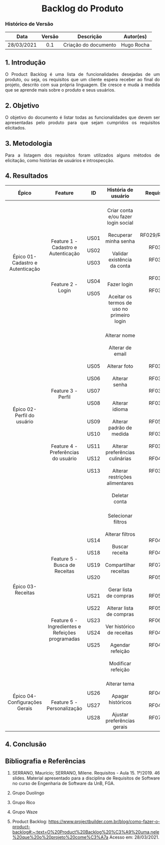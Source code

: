 # <center> Backlog do Produto

### Histórico de Versão
|    Data    | Versão | Descrição            | Autor(es)       |
| :--------: | :----: | :------------------: | :-------------: |
| 28/03/2021 |  0.1   | Criação do documento | Hugo Rocha |

<div align="justify">

## 1. Introdução
O Product Backlog é uma lista de funcionalidades desejadas de um produto, ou seja, os requisitos que um cliente espera receber ao final do projeto, descrito com sua própria linguagem. Ele cresce e muda à medida que se aprende mais sobre o produto e seus usuários.
## 2. Objetivo
O objetivo do documento é listar todas as funcionalidades que devem ser apresentadas pelo produto para que sejam cumpridos os requisitos elicitados.

## 3. Metodologia
Para a listagem dos requisitos foram utilizados alguns métodos de elicitação, como histórias de usuários e introspecção.


## 4. Resultados



|**Épico**|**Feature**|**ID**|**História de usuário**|**Requisito**|
|:-:|:----------:|:----:|:----------------------:|:--:|
|Épico 01- Cadastro e Autenticação|</br> Feature 1 - Cadastro e Autenticação </br></br></br></br></br>Feature 2 - Login </br>|</br>US01</br></br> US02</br></br>  US03</br></br></br>US04 </br></br>  US05 |</br> Criar conta e/ou fazer login social </br></br>  Recuperar minha senha </br></br>  Validar existência da conta </br></br></br> Fazer login </br></br> Aceitar os termos de uso no primeiro login |RF029/RF031</br></br> RF034</br></br>  RF033</br></br></br>RF033 </br></br>  RF032 |
|Épico 02- Perfil do usuário|</br></br></br> Feature 3 - Perfil </br></br></br></br></br></br></br></br>Feature 4 - Preferências do usuário </br>|</br>US05</br></br> US06</br></br>  US07</br></br> US08</br></br></br>US09 </br></br>  US10</br></br>  US11</br></br>  US12 </br></br>  US13|</br> Alterar nome </br></br>  Alterar de email </br></br>  Alterar foto </br></br>Alterar senha</br></br></br> Alterar idioma </br></br> Alterar padrão de medida </br></br>Alterar preferências culinárias</br></br> Alterar restrições alimentares </br></br>  Deletar conta|</br>RF036</br></br> RF036</br></br>  RF036</br></br>RF036 </br></br></br>  RF058</br></br>RF038</br></br>RF039</br></br>RF041</br></br>  RF037 |
|Épico 03- Receitas|</br></br></br> Feature 5 - Busca de Receitas </br></br></br></br></br></br></br></br>Feature 6 - Ingredientes e Refeições programadas </br>|</br>US14</br></br> US18</br></br>  US19</br></br> US20</br></br></br>US21 </br></br>  US22</br></br>  US23</br></br>  US24 </br></br>  US25|</br> Selecionar filtros </br></br>  Alterar filtros </br></br>  Buscar receita </br></br>Compartilhar receitas</br></br></br> Gerar lista de compras </br></br> Alterar lista de compras </br></br>Ver histórico de receitas</br></br> Agendar refeição </br></br>  Modificar refeição|</br>RF045</br></br> RF045</br></br>  RF073</br></br>RF056 </br></br></br>  RF052</br></br>RF053</br></br>RF063</br></br>RF047</br></br>  RF048 |
|Épico 04- Configurações Gerais|</br> Feature 5 - Personalização|</br>US26</br></br> US27</br></br>  US28|</br> Alterar tema </br></br>  Apagar históricos </br></br>  Ajustar preferências gerais|</br>RF045</br></br> RF045</br></br>  RF073 |


## 4. Conclusão


## Bibliografia e Referências

1. SERRANO, Maurício; SERRANO, Milene. Requisitos - Aula 15. 1º/2019. 46 slides. Material apresentado para a disciplina de Requisitos de Software no curso de Engenharia de Software da UnB, FGA.

2. Grupo Duolingo

3. Grupo Rico

4. Grupo Waze

5. Product Backlog: https://www.projectbuilder.com.br/blog/como-fazer-o-product-backlog#:~:text=O%20Product%20Backlog%20%C3%A9%20uma,nele%20que%20o%20projeto%20come%C3%A7a Acesso em: 28/03/2021.

</div>